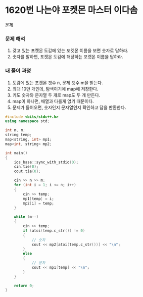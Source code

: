 # 1620번 나는야 포켓몬 마스터 이다솜

[문제](https://www.acmicpc.net/problem/1620)

### 문제 해석

1. 갖고 있는 포켓몬 도감에 있는 포켓몬 이름을 보면 숫자로 답하라.
2. 숫자를 말하면, 포켓몬 도감에 해당하는 포켓몬 이름을 답하라.

### 내 풀이 과정

1. 도감에 있는 포켓몬 갯수 n, 문제 갯수 m을 받는다.
2. 최대 10만 개인데, 탐색이기에 map에 저장한다.
3. 키도 숫자와 문자열 두 개로 map도 두 개 만든다.
4. map이 하나면, 배열과 다를게 없기 때문이다.
5. 문제가 들어오면, 숫자인지 문자열인지 확인하고 답을 반환한다.

```c++
#include <bits/stdc++.h>
using namespace std;

int n, m;
string temp;
map<string, int> mp1;
map<int, string> mp2;

int main()
{
    ios_base::sync_with_stdio(0);
    cin.tie(0);
    cout.tie(0);

    cin >> n >> m;
    for (int i = 1; i <= n; i++)
    {
        cin >> temp;
        mp1[temp] = i;
        mp2[i] = temp;
    }

    while (m--)
    {
        cin >> temp;
        if (atoi(temp.c_str()) != 0)
        {
            // 숫자
            cout << mp2[atoi(temp.c_str())] << "\n";
        }
        else
        {
            // 문자
            cout << mp1[temp] << "\n";
        }
    }

    return 0;
}
```
